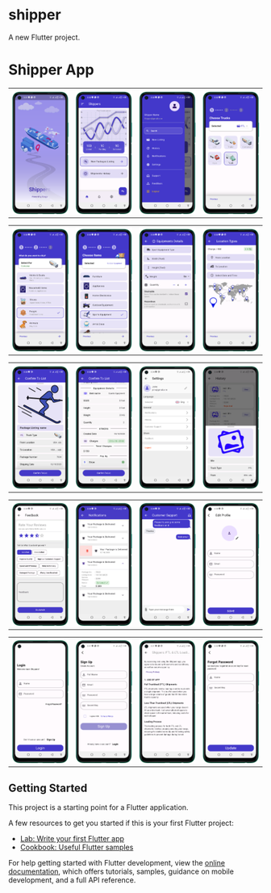 # shipper

A new Flutter project.

# Shipper App 
 <table style='border:none;width:100%'>
  <td style='width:24%;'>
   <img style='width:100%;' src='shipper1.png'>
  </td>
  <td style='width:24%;'>
  <img style='width:100%;' src='shipper2.png'>
  </td>
   <td style='width:24%;'>
  <img style='width:100%;' src='shipper3.png'>
  </td>
   </td>
   <td style='width:24%;'>
  <img style='width:100%;' src='shipper4.png'>
  </td>
</table>
 <table style='border:none;width:100%'>
  <td style='width:24%;'>
   <img style='width:100%;' src='shipper5.png'>
  </td>
  <td style='width:24%;'>
  <img style='width:100%;' src='shipper6.png'>
  </td>
   <td style='width:24%;'>
  <img style='width:100%;' src='shipper7.png'>
  </td>
   </td>
   <td style='width:24%;'>
  <img style='width:100%;' src='shipper8.png'>
  </td>
</table>
 <table style='border:none;width:100%'>
  <td style='width:24%;'>
   <img style='width:100%;' src='shipper9.png'>
  </td>
  <td style='width:24%;'>
  <img style='width:100%;' src='shipper10.png'>
  </td>
   <td style='width:24%;'>
  <img style='width:100%;' src='shipper11.png'>
  </td>
   </td>
   <td style='width:24%;'>
  <img style='width:100%;' src='shipper12.png'>
  </td>
</table>
</table>
 <table style='border:none;width:100%'>
  <td style='width:24%;'>
   <img style='width:100%;' src='shipper13.png'>
  </td>
  <td style='width:24%;'>
  <img style='width:100%;' src='shipper14.png'>
  </td>
   <td style='width:24%;'>
  <img style='width:100%;' src='shipper15.png'>
  </td>
   </td>
   <td style='width:24%;'>
  <img style='width:100%;' src='shipper16.png'>
  </td>
</table>
</table>
 <table style='border:none;width:100%'>
  <td style='width:24%;'>
   <img style='width:100%;' src='shipper17.png'>
  </td>
  <td style='width:24%;'>
  <img style='width:100%;' src='shipper18.png'>
  </td>
   <td style='width:24%;'>
  <img style='width:100%;' src='shipper19.png'>
  </td>
   </td>
   <td style='width:24%;'>
  <img style='width:100%;' src='shipper20.png'>
  </td>
</table>



## Getting Started

This project is a starting point for a Flutter application.

A few resources to get you started if this is your first Flutter project:

- [Lab: Write your first Flutter app](https://docs.flutter.dev/get-started/codelab)
- [Cookbook: Useful Flutter samples](https://docs.flutter.dev/cookbook)

For help getting started with Flutter development, view the
[online documentation](https://docs.flutter.dev/), which offers tutorials,
samples, guidance on mobile development, and a full API reference.
